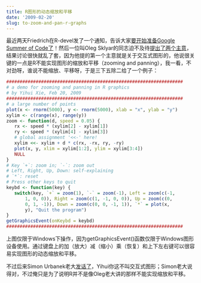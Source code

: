 ```yaml
---
title: R图形的动态缩放和平移
date: '2009-02-20'
slug: to-zoom-and-pan-r-graphs
---
```


最近两天Friedrich在R-devel发了一个通知，告诉大家[要开始准备Google Summer of Code了](https://stat.ethz.ch/pipermail/r-devel/2009-February/052190.html)！然后一位叫Oleg Sklyar的同志迫不及待[提出了两个主意](https://stat.ethz.ch/pipermail/r-devel/2009-February/052202.html)，结果讨论很快就乱了套，因为他提的第一个主意就是关于交互式图形的，他说很关键的一点是R不能实现图形的缩放和平移（zooming and panning），我一看，不对劲呀，谁说不能缩放、平移呀，于是三下五除二给了一个例子：

```r
##################################################################
# a demo for zooming and panning in R graphics
# by Yihui Xie, Feb 20, 2009
##################################################################
# a large number of points
plot(x <- rnorm(5000), y <- rnorm(5000), xlab = "x", ylab = "y")
xylim <- c(range(x), range(y))
zoom <- function(d, speed = 0.05) {
   rx <- speed * (xylim[2] - xylim[1])
   ry <- speed * (xylim[4] - xylim[3])
   # global assignment '<<-' here!
   xylim <<- xylim + d * c(rx, -rx, ry, -ry)
   plot(x, y, xlim = xylim[1:2], ylim = xylim[3:4])
   NULL
}
# Key `+`: zoom in; `-`: zoom out
# Left, Right, Up, Down: self-explaining
# `*`: reset
# Press other keys to quit
keybd <- function(key) {
   switch(key, `+` = zoom(1), `-` = zoom(-1), Left = zoom(c(-1,
       1, 0, 0)), Right = zoom(c(1, -1, 0, 0)), Up = zoom(c(0,
       0, 1, -1)), Down = zoom(c(0, 0, -1, 1)), `*` = plot(x,
       y), "Quit the program")
}
getGraphicsEvent(onKeybd = keybd)
##################################################################
```

上图仅限于Windows下操作，因为getGraphicsEvent()函数仅限于Windows图形设备使用。通过键盘上的加（放大）减（缩小）乘（恢复）和上下左右键可以很容易实现图形的动态缩放和平移。

不过后来Simon Urbanek老大[发话了](https://stat.ethz.ch/pipermail/r-devel/2009-February/052215.html)，Yihui你这不叫交互式图形；Simon老大说得对，不过俺只是为了说明R并不是像Oleg老大讲的那样不能实现缩放和平移。
